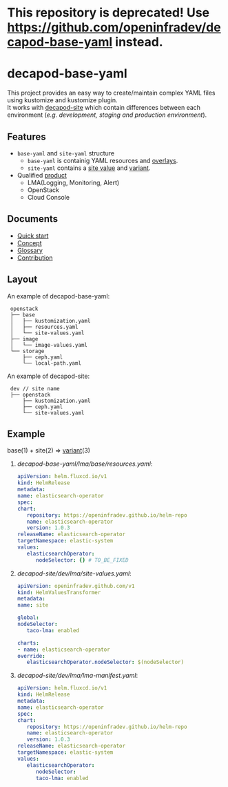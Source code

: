 # This repository is deprecated! Use https://github.com/openinfradev/decapod-base-yaml instead.

# decapod-base-yaml
This project provides an easy way to create/maintain complex YAML files using kustomize and kustomize plugin.  
It works with [decapod-site](https://github.com/openinfradev/decapod-site) which contain differences between each environment (_e.g. development, staging and production environment_).  

## Features
* `base-yaml` and `site-yaml` structure
  * `base-yaml` is containig YAML resources and [overlays](https://kubectl.docs.kubernetes.io/references/kustomize/glossary/#overlay).
  * `site-yaml` contains a [site value](docs/glossary#site-value) and [variant](https://kubectl.docs.kubernetes.io/references/kustomize/glossary/#variant).
* Qualified [product](docs/glossary.md#product)
  * LMA(Logging, Monitoring, Alert)
  * OpenStack
  * Cloud Console

## Documents
* [Quick start](docs/quickstart.md)
* [Concept](docs/concept.md)
* [Glossary](docs/glossary.md)
* [Contribution](docs/contribution.md)

## Layout 
An example of decapod-base-yaml:
```
 openstack
 ├── base
 │   ├── kustomization.yaml
 │   ├── resources.yaml
 │   └── site-values.yaml
 ├── image
 │   └── image-values.yaml 
 └── storage
     ├── ceph.yaml
     └── local-path.yaml
```

An example of decapod-site:
```
 dev // site name
 ├── openstack
     ├── kustomization.yaml
     ├── ceph.yaml
     └── site-values.yaml
```
## Example

base(1) + site(2) => [variant](https://kubectl.docs.kubernetes.io/references/kustomize/glossary/#variant)(3)

1. _decapod-base-yaml/lma/base/resources.yaml_:
   ```yaml
   apiVersion: helm.fluxcd.io/v1
   kind: HelmRelease
   metadata:
   name: elasticsearch-operator
   spec:
   chart:
      repository: https://openinfradev.github.io/helm-repo
      name: elasticsearch-operator
      version: 1.0.3
   releaseName: elasticsearch-operator
   targetNamespace: elastic-system
   values:
      elasticsearchOperator:
         nodeSelector: {} # TO_BE_FIXED
   ```

2. _decapod-site/dev/lma/site-values.yaml_:
   ```yaml
   apiVersion: openinfradev.github.com/v1
   kind: HelmValuesTransformer
   metadata:
   name: site

   global:
   nodeSelector:
      taco-lma: enabled

   charts:
   - name: elasticsearch-operator
   override:
      elasticsearchOperator.nodeSelector: $(nodeSelector)
   ```

3. _decapod-site/dev/lma/lma-manifest.yaml_:
   ```yaml
   apiVersion: helm.fluxcd.io/v1
   kind: HelmRelease
   metadata:
   name: elasticsearch-operator
   spec:
   chart:
      repository: https://openinfradev.github.io/helm-repo
      name: elasticsearch-operator
      version: 1.0.3
   releaseName: elasticsearch-operator
   targetNamespace: elastic-system
   values:
      elasticsearchOperator:
         nodeSelector:
         taco-lma: enabled
   ```
